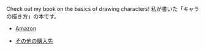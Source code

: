 
Check out my book on the basics of drawing characters!
私が書いた「キャラの描き方」の本です。

  - [Amazon](https://www.amazon.co.jp/o/ASIN/4297128349/gihyojp-22)

  - [その他の購入先](https://gihyo.jp/book/2022/978-4-297-12834-0)
